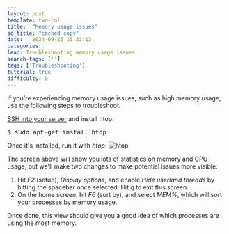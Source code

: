 ```yaml
---
layout: post
template: two-col
title:  "Memory usage issues"
so_title: "cached copy"
date:   2034-09-26 15:33:13
categories: 
lead: Troubleshooting memory usage issues
search-tags: ['']
tags: ['Troubleshooting']
tutorial: true
difficulty: 0
---
```


If you're experiencing memory usage issues, such as high memory usage, use the following steps to troubleshoot.

[SSH into your server](/how-to/shell-to-your-servers.html) and install htop:

<pre class="prettyprint">
$ sudo apt-get install htop
</pre>

Once it's installed, run it with _htop_:
![htop](http://cdn.cloud66.com/images/help/htop.png)

The screen above will show you lots of statistics on memory and CPU usage, but we'll make two changes to make potential issues more visible:

1. Hit _F2_ (setup), _Display options_, and enable _Hide userland threads_ by hitting the spacebar once selected. Hit _q_ to exit this screen.
2. On the home screen, hit _F6_ (sort by), and select _MEM%_, which will sort your processes by memory usage.

Once done, this view should give you a good idea of which processes are using the most memory.